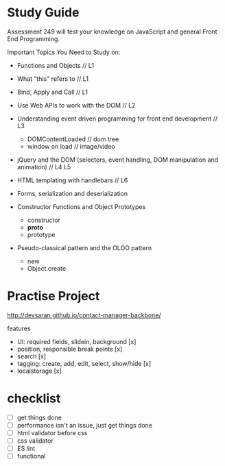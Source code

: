 Study Guide
====================

Assessment 249 will test your knowledge on JavaScript and general Front End Programming.

Important Topics You Need to Study on:

- Functions and Objects // L1
- What "this" refers to // L1
- Bind, Apply and Call // L1
- Use Web APIs to work with the DOM // L2

- Understanding event driven programming for front end development // L3
  - DOMContentLoaded // dom tree 
  - window on load // image/video

- jQuery and the DOM (selectors, event handling, DOM manipulation and animation) // L4 L5
  
- HTML templating with handlebars // L6

- Forms, serialization and deserialization

- Constructor Functions and Object Prototypes
  - constructor
  - __proto__
  - prototype

- Pseudo-classical pattern and the OLOO pattern
  - new
  - Object.create

# Practise Project

http://devsaran.github.io/contact-manager-backbone/

features
- UI: required fields, slidein, background [x]
- position, responsible break points [x]
- search [x]
- tagging: create, add, edit, select, show/hide [x]
- localstorage [x]

# checklist
- [ ] get things done
- [ ] performance isn't an issue, just get things done
- [ ] html validator before css
- [ ] css validator
- [ ] ES lint
- [ ] functional
